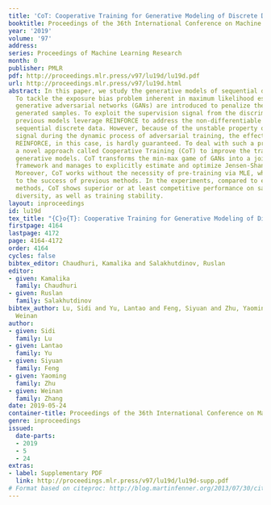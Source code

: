 ```yaml
---
title: 'CoT: Cooperative Training for Generative Modeling of Discrete Data'
booktitle: Proceedings of the 36th International Conference on Machine Learning
year: '2019'
volume: '97'
address: 
series: Proceedings of Machine Learning Research
month: 0
publisher: PMLR
pdf: http://proceedings.mlr.press/v97/lu19d/lu19d.pdf
url: http://proceedings.mlr.press/v97/lu19d.html
abstract: In this paper, we study the generative models of sequential discrete data.
  To tackle the exposure bias problem inherent in maximum likelihood estimation (MLE),
  generative adversarial networks (GANs) are introduced to penalize the unrealistic
  generated samples. To exploit the supervision signal from the discriminator, most
  previous models leverage REINFORCE to address the non-differentiable problem of
  sequential discrete data. However, because of the unstable property of the training
  signal during the dynamic process of adversarial training, the effectiveness of
  REINFORCE, in this case, is hardly guaranteed. To deal with such a problem, we propose
  a novel approach called Cooperative Training (CoT) to improve the training of sequence
  generative models. CoT transforms the min-max game of GANs into a joint maximization
  framework and manages to explicitly estimate and optimize Jensen-Shannon divergence.
  Moreover, CoT works without the necessity of pre-training via MLE, which is crucial
  to the success of previous methods. In the experiments, compared to existing state-of-the-art
  methods, CoT shows superior or at least competitive performance on sample quality,
  diversity, as well as training stability.
layout: inproceedings
id: lu19d
tex_title: "{C}o{T}: Cooperative Training for Generative Modeling of Discrete Data"
firstpage: 4164
lastpage: 4172
page: 4164-4172
order: 4164
cycles: false
bibtex_editor: Chaudhuri, Kamalika and Salakhutdinov, Ruslan
editor:
- given: Kamalika
  family: Chaudhuri
- given: Ruslan
  family: Salakhutdinov
bibtex_author: Lu, Sidi and Yu, Lantao and Feng, Siyuan and Zhu, Yaoming and Zhang,
  Weinan
author:
- given: Sidi
  family: Lu
- given: Lantao
  family: Yu
- given: Siyuan
  family: Feng
- given: Yaoming
  family: Zhu
- given: Weinan
  family: Zhang
date: 2019-05-24
container-title: Proceedings of the 36th International Conference on Machine Learning
genre: inproceedings
issued:
  date-parts:
  - 2019
  - 5
  - 24
extras:
- label: Supplementary PDF
  link: http://proceedings.mlr.press/v97/lu19d/lu19d-supp.pdf
# Format based on citeproc: http://blog.martinfenner.org/2013/07/30/citeproc-yaml-for-bibliographies/
---
```

